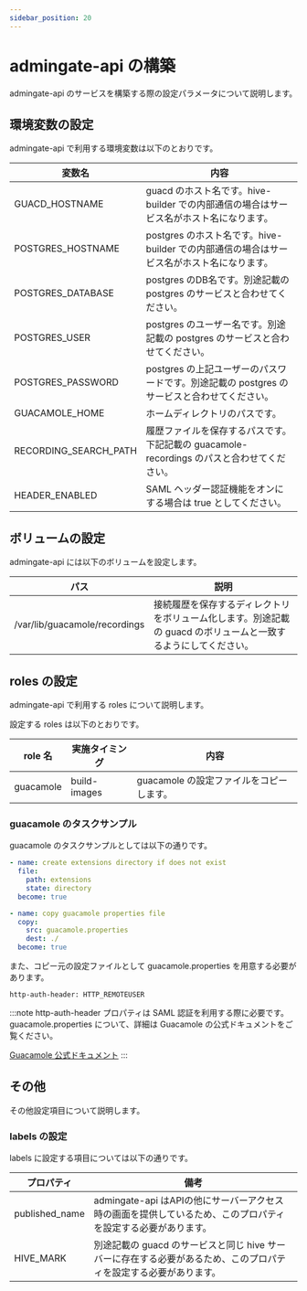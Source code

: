 ```yaml
---
sidebar_position: 20
---
```


# admingate-api の構築

admingate-api のサービスを構築する際の設定パラメータについて説明します。

## 環境変数の設定

admingate-api で利用する環境変数は以下のとおりです。

| 変数名 | 内容 |
| --- | --- |
| GUACD_HOSTNAME | guacd のホスト名です。hive-builder での内部通信の場合はサービス名がホスト名になります。 |
| POSTGRES_HOSTNAME | postgres のホスト名です。hive-builder での内部通信の場合はサービス名がホスト名になります。 |
| POSTGRES_DATABASE | postgres のDB名です。別途記載の postgres のサービスと合わせてください。 |
| POSTGRES_USER | postgres のユーザー名です。別途記載の postgres のサービスと合わせてください。 |
| POSTGRES_PASSWORD | postgres の上記ユーザーのパスワードです。別途記載の postgres のサービスと合わせてください。 |
| GUACAMOLE_HOME | ホームディレクトリのパスです。 |
| RECORDING_SEARCH_PATH | 履歴ファイルを保存するパスです。下記記載の guacamole-recordings のパスと合わせてください。 |
| HEADER_ENABLED | SAML ヘッダー認証機能をオンにする場合は true としてください。 |

## ボリュームの設定

admingate-api には以下のボリュームを設定します。

| パス | 説明 |
| --- | --- |
| /var/lib/guacamole/recordings | 接続履歴を保存するディレクトリをボリューム化します。別途記載の guacd のボリュームと一致するようにしてください。 |

## roles の設定

admingate-api で利用する roles について説明します。

設定する roles は以下のとおりです。

| role 名 | 実施タイミング | 内容 |
| --- | --- | --- |
| guacamole | build-images | guacamole の設定ファイルをコピーします。 |

### guacamole のタスクサンプル

guacamole のタスクサンプルとしては以下の通りです。

```yml
- name: create extensions directory if does not exist
  file:
    path: extensions
    state: directory
  become: true

- name: copy guacamole properties file
  copy:
    src: guacamole.properties
    dest: ./
  become: true
```

また、コピー元の設定ファイルとして guacamole.properties を用意する必要があります。

```
http-auth-header: HTTP_REMOTEUSER
```

:::note
http-auth-header プロパティは SAML 認証を利用する際に必要です。
guacamole.properties について、詳細は Guacamole の公式ドキュメントをご覧ください。

[Guacamole 公式ドキュメント](https://guacamole.apache.org/doc/gug/configuring-guacamole.html)
:::

## その他

その他設定項目について説明します。

### labels の設定

labels に設定する項目については以下の通りです。

| プロパティ | 備考 |
| --- | --- |
| published_name | admingate-api はAPIの他にサーバーアクセス時の画面を提供しているため、このプロパティを設定する必要があります。 |
| HIVE_MARK | 別途記載の guacd のサービスと同じ hive サーバーに存在する必要があるため、このプロパティを設定する必要があります。 |
